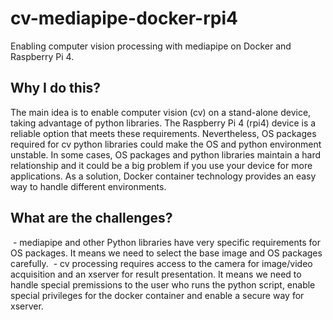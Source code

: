 # cv-mediapipe-docker-rpi4
Enabling computer vision processing with mediapipe on Docker and Raspberry Pi 4.

## Why I do this?
The main idea is to enable computer vision (cv) on a stand-alone device, taking advantage of python libraries. The Raspberry Pi 4 (rpi4) device is a reliable option that meets these requirements. Nevertheless, OS packages required for cv python libraries could make the OS and python environment unstable. In some cases, OS packages and python libraries maintain a hard relationship and it could be a big problem if you use your device for more applications. As a solution, Docker container technology provides an easy way to handle different environments.

## What are the challenges?
 - mediapipe and other Python libraries have very specific requirements for OS packages. It means we need to select the base image and OS packages carefully.
 - cv processing requires access to the camera for image/video acquisition and an xserver for result presentation. It means we need to handle special premissions to the user who runs the python script, enable special privileges for the docker container and enable a secure way for xserver.
